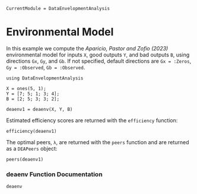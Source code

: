 ```@meta
CurrentModule = DataEnvelopmentAnalysis
```

# Environmental Model

In this example we compute the *Aparicio, Pastor and Zofio (2023)* environmental model for inputs `X`, good outputs `Y`, and bad outputs `B`, using directions `Gx`, `Gy`, and `Gb`. If not specified, default directions are `Gx = :Zeros`, `Gy = :Observed`, `Gb = :Observed`.

```@example env
using DataEnvelopmentAnalysis

X = ones(5, 1);
Y = [7; 5; 1; 3; 4];
B = [2; 5; 3; 3; 2];

deaenv1 = deaenv(X, Y, B)
```

Estimated efficiency scores are returned with the `efficiency` function:
```@example env
efficiency(deaenv1)
```

The optimal peers, ``λ``, are returned with the `peers` function and are returned as a `DEAPeers` object:
```@example env
peers(deaenv1)
```

### deaenv Function Documentation

```@docs
deaenv
```
